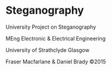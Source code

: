 # Steganography

University Project on Steganography

MEng Electronic & Electrical Engineering 

University of Strathclyde Glasgow


Fraser Macfarlane & Daniel Brady
©2015

